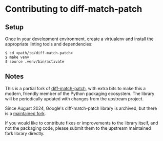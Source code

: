 # Contributing to diff-match-patch

## Setup

Once in your development environment, create a virtualenv
and install the appropriate linting tools and dependencies:

    $ cd <path/to/diff-match-patch>
    $ make venv
    $ source .venv/bin/activate


## Notes

This is a partial fork of [diff-match-patch][],
with extra bits to make this a modern, friendly
member of the Python packaging ecosystem. The
library will be periodically updated with changes
from the upstream project. 

Since August 2024, Google's diff-match-patch 
library is archived, but there is a 
[maintained fork][diff-match-patch-maintained].

If you would like to contribute fixes or 
improvements to the library itself, and not the 
packaging code, please submit them to the upstream 
maintained fork library directly.

[diff-match-patch]: https://github.com/google/diff-match-patch
[diff-match-patch-maintained]: https://github.com/dmsnell/diff-match-patch